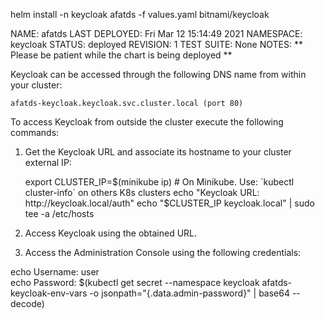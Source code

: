 helm install -n keycloak afatds -f values.yaml bitnami/keycloak



NAME: afatds
LAST DEPLOYED: Fri Mar 12 15:14:49 2021
NAMESPACE: keycloak
STATUS: deployed
REVISION: 1
TEST SUITE: None
NOTES:
** Please be patient while the chart is being deployed **

Keycloak can be accessed through the following DNS name from within your cluster:

    afatds-keycloak.keycloak.svc.cluster.local (port 80)

To access Keycloak from outside the cluster execute the following commands:

1. Get the Keycloak URL and associate its hostname to your cluster external IP:

   export CLUSTER_IP=$(minikube ip) # On Minikube. Use: `kubectl cluster-info` on others K8s clusters
   echo "Keycloak URL: http://keycloak.local/auth"
   echo "$CLUSTER_IP  keycloak.local" | sudo tee -a /etc/hosts

2. Access Keycloak using the obtained URL.
3. Access the Administration Console using the following credentials:

  echo Username: user  
  echo Password: $(kubectl get secret --namespace keycloak afatds-keycloak-env-vars -o jsonpath="{.data.admin-password}" | base64 --decode)
